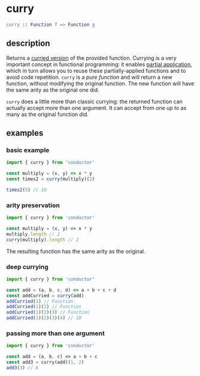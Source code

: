 # curry

```erlang
curry :: Function f => Function g
```

## description

Returns a [curried version](https://en.wikipedia.org/wiki/Currying) of the provided function. Currying is a very important concept in functional programming: it enables [partial application](https://en.wikipedia.org/wiki/Partial_application), which in turn allows you to reuse these partially-applied functions and to avoid code repetition. `curry` is a _pure function_ and will return a new function, without modifying the original function. The new function will have the same arity as the original one did.

`curry` does a little more than classic currying: the returned function can actually accept more than one argument. It can accept from one up to as many as the original function did.

## examples

### basic example

```javascript
import { curry } from 'conductor'

const multiply = (x, y) => x * y
const times2 = curry(multiply)(2)

times2(5) // 10
```

### arity preservation

```javascript
import { curry } from 'conductor'

const multiply = (x, y) => x * y
multiply.length // 2
curry(multiply).length // 2
```

The resulting function has the same arity as the original.

### deep currying

```javascript
import { curry } from 'conductor'

const add = (a, b, c, d) => a + b + c + d
const addCurried = curry(add)
addCurried(1) // Function
addCurried(1)(2) // Function
addCurried(1)(2)(3) // Function
addCurried(1)(2)(3)(4) // 10
```

### passing more than one argument

```javascript
import { curry } from 'conductor'

const add = (a, b, c) => a + b + c
const add3 = curry(add)(1, 2)
add3(3) // 6
```

